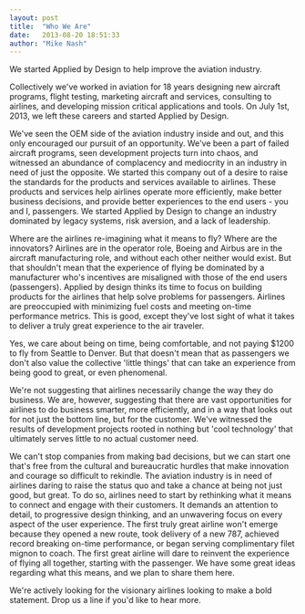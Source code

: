```yaml
---
layout: post
title:  "Who We Are"
date:   2013-08-20 18:51:33
author: "Mike Nash"
---
```


We started Applied by Design to help improve the aviation industry.

Collectively we've worked in aviation for 18 years designing new aircraft programs, flight testing, marketing aircraft and services, consulting to airlines, and developing mission critical applications and tools.  On July 1st, 2013, we left these careers and started Applied by Design.  

We've seen the OEM side of the aviation industry inside and out, and this only encouraged our pursuit of an opportunity.  We've been a part of failed aircraft programs, seen development projects turn into chaos, and witnessed an abundance of complacency and mediocrity in an industry in need of just the opposite.  We started this company out of a desire to raise the standards for the products and services available to airlines.  These products and services help airlines operate more efficiently, make better business decisions, and provide better experiences to the end users - you and I, passengers.  We started Applied by Design to change an industry dominated by legacy systems, risk aversion, and a lack of leadership.  

Where are the airlines re-imagining what it means to fly?  Where are the innovators?  Airlines are in the operator role, Boeing and Airbus are in the aircraft manufacturing role, and without each other neither would exist.  But that shouldn't mean that the experience of flying be dominated by a manufacturer who's incentives are misaligned with those of the end users (passengers).  Applied by design thinks its time to focus on building products for the airlines that help solve problems for passengers.  Airlines are preoccupied with minimizing fuel costs and meeting on-time performance metrics.  This is good, except they've lost sight of what it takes to deliver a truly great experience to the air traveler.  

Yes, we care about being on time, being comfortable, and not paying $1200 to fly from Seattle to Denver.  But that doesn't mean that as passengers we don't also value the collective 'little things' that can take an experience from being good to great, or even phenomenal.  

We're not suggesting that airlines necessarily change the way they do business.  We are, however, suggesting that there are vast opportunities for airlines to do business smarter, more efficiently, and in a way that looks out for not just the bottom line, but for the customer.  We've witnessed the results of development projects rooted in nothing but 'cool technology' that ultimately serves little to no actual customer need.  

We can't stop companies from making bad decisions, but we can start one that's free from the cultural and bureaucratic hurdles that make innovation and courage so difficult to rekindle.  The aviation industry is in need of airlines daring to raise the status quo and take a chance at being not just good, but great.  To do so, airlines need to start by rethinking what it means to connect and engage with their customers.  It demands an attention to detail, to progressive design thinking, and an unwavering focus on every aspect of the user experience.  The first truly great airline won't emerge because they opened a new route, took delivery of a new 787, achieved record breaking on-time performance, or began serving complimentary filet mignon to coach.  The first great airline will dare to reinvent the experience of flying all together, starting with the passenger.  We have some great ideas regarding what this means, and we plan to share them here.  

We're actively looking for the visionary airlines looking to make a bold statement.  Drop us a line if you'd like to hear more.
